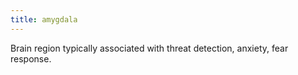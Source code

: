 ```yaml
---
title: amygdala
---
```


Brain region typically associated with threat detection, anxiety, fear response.